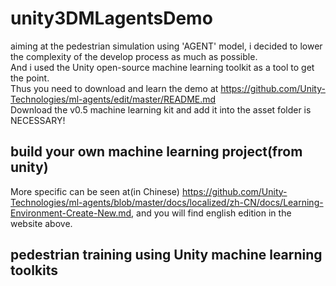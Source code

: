 # unity3DMLagentsDemo
aiming at the pedestrian simulation using 'AGENT' model, i decided to lower the complexity of the develop process as much as possible.<br>
And i used the Unity open-source machine learning toolkit as a tool to get the point.<br>
Thus you need to download and learn the demo at <https://github.com/Unity-Technologies/ml-agents/edit/master/README.md><br>
Download the v0.5 machine learning kit and add it into the asset folder is NECESSARY!<br>
## build your own machine learning project(from unity)
More specific can be seen at(in Chinese) <https://github.com/Unity-Technologies/ml-agents/blob/master/docs/localized/zh-CN/docs/Learning-Environment-Create-New.md>, and you will find english edition in the website above.
## pedestrian training using Unity machine learning toolkits


